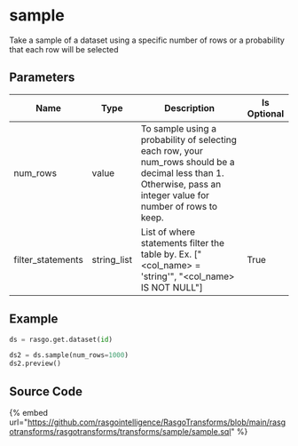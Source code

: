 

# sample

Take a sample of a dataset using a specific number of rows or a probability that each row will be selected

## Parameters

|       Name        |    Type     |                                                                           Description                                                                            | Is Optional |
| ----------------- | ----------- | ---------------------------------------------------------------------------------------------------------------------------------------------------------------- | ----------- |
| num_rows          | value       | To sample using a probability of selecting each row, your num_rows should be a decimal less than 1. Otherwise, pass an integer value for number of rows to keep. |             |
| filter_statements | string_list | List of where statements filter the table by. Ex. ["<col_name> = 'string'", "<col_name> IS NOT NULL"]                                                            | True        |


## Example

```python
ds = rasgo.get.dataset(id)

ds2 = ds.sample(num_rows=1000)
ds2.preview()
```

## Source Code

{% embed url="https://github.com/rasgointelligence/RasgoTransforms/blob/main/rasgotransforms/rasgotransforms/transforms/sample/sample.sql" %}

